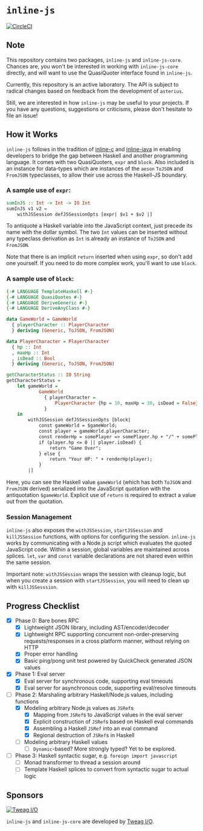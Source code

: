 # `inline-js`

[![CircleCI](https://circleci.com/gh/tweag/inline-js/tree/master.svg?style=shield)](https://circleci.com/gh/tweag/inline-js/tree/master)

## Note

This repository contains two packages, `inline-js` and `inline-js-core`. Chances are, you won't be interested in working with `inline-js-core` directly, and will want to use the QuasiQuoter interface found in `inline-js`.

Currently, this repository is an active laboratory. The API is subject to radical changes based on feedback from the development of `asterius`.

Still, we are interested in how `inline-js` may be useful to your projects. If you have any questions, suggestions or criticisms, please don't hesitate to file an issue!

## How it Works

`inline-js` follows in the tradition of [inline-c](http://hackage.haskell.org/package/inline-c) and [inline-java](http://hackage.haskell.org/package/inline-java) in enabling developers to bridge the gap between Haskell and another programming language. It comes with two QuasiQuoters, `expr` and `block`. Also included is an instance for data-types which are instances of the `aeson` `ToJSON` and `FromJSON` typeclasses, to allow their use across the Haskell-JS boundary.

### A sample use of `expr`:

``` haskell
sumInJS :: Int -> Int -> IO Int
sumInJS v1 v2 =
    withJSSession defJSSessionOpts [expr| $v1 + $v2 |]
```

To antiquote a Haskell variable into the JavaScript context, just precede its name with the dollar symbol. The two `Int` values can be inserted without any typeclass derivation as `Int` is already an instance of `ToJSON` and `FromJSON`.

Note that there is an implicit `return` inserted when using `expr`, so don't add one yourself. If you need to do more complex work, you'll want to use `block`.

### A sample use of `block`:
``` haskell
{-# LANGUAGE TemplateHaskell #-}
{-# LANGUAGE QuasiQuotes #-}
{-# LANGUAGE DeriveGeneric #-}
{-# LANGUAGE DeriveAnyClass #-}

data GameWorld = GameWorld
  { playerCharacter :: PlayerCharacter
  } deriving (Generic, ToJSON, FromJSON)

data PlayerCharacter = PlayerCharacter
  { hp :: Int
  , maxHp :: Int
  , isDead :: Bool
  } deriving (Generic, ToJSON, FromJSON)

getCharacterStatus :: IO String
getCharacterStatus =
    let gameWorld =
            GameWorld
              { playerCharacter =
                  PlayerCharacter {hp = 10, maxHp = 30, isDead = False}
              }
    in
        withJSSession defJSSessionOpts [block|
            const gameWorld = $gameWorld;
            const player = gameWorld.playerCharacter;
            const renderHp = somePlayer => somePlayer.hp + "/" + somePlayer.maxHp;
            if (player.hp <= 0 || player.isDead) {
                return "Game Over";
            } else {
                return "Your HP: " + renderHp(player);
            }
        |]
```

Here, you can see the Haskell value `gameWorld` (which has both `ToJSON` and `FromJSON` derived) serialized into the JavaScript quotation with the antiquotation `$gameWorld`. Explicit use of `return` is required to extract a value out from the quotation.

### Session Management

`inline-js` also exposes the `withJSSession`, `startJSSession` and `killJSSession` functions, with options for configuring the session. `inline-js` works by communicating with a Node.js script which evaluates the quoted JavaScript code. Within a session, global variables are maintained across splices. `let`, `var` and `const` variable declarations are not shared even within the same session.

Important note: `withJSSession` wraps the session with cleanup logic, but when you create a session with `startJSSession`, you will need to clean up with `killJSSesssion`.

## Progress Checklist

* [x] Phase 0: Bare bones RPC
    * [x] Lightweight JSON library, including AST/encoder/decoder
    * [x] Lightweight RPC supporting concurrent non-order-preserving requests/responses in a cross platform manner, without relying on HTTP
    * [x] Proper error handling
    * [x] Basic ping/pong unit test powered by QuickCheck generated JSON values
* [x] Phase 1: Eval server
    * [x] Eval server for synchronous code, supporting eval timeouts
    * [x] Eval server for asynchronous code, supporting eval/resolve timeouts
* [ ] Phase 2: Marshaling arbitrary Haskell/Node.js values, including functions
    * [x] Modeling arbitrary Node.js values as `JSRef`s
        * [x] Mapping from `JSRef`s to JavaScript values in the eval server
        * [x] Explicit construction of `JSRef`s based on Haskell eval commands
        * [x] Assembling a Haskell `JSRef` into an eval command
        * [x] Regional destruction of `JSRef`s in Haskell
    * [ ] Modeling arbitrary Haskell values
        * [ ] `Dynamic`-based? More strongly typed? Yet to be explored.
* [ ] Phase 3: Haskell syntactic sugar, e.g. `foreign import javascript`
    * [ ] Monad transformer to thread a session around
    * [ ] Template Haskell splices to convert from syntactic sugar to actual logic

## Sponsors

[![Tweag I/O](https://www.tweag.io/img/tweag-small.png)](https://www.tweag.io)

`inline-js` and `inline-js-core` are developed by [Tweag I/O](https://tweag.io/).
